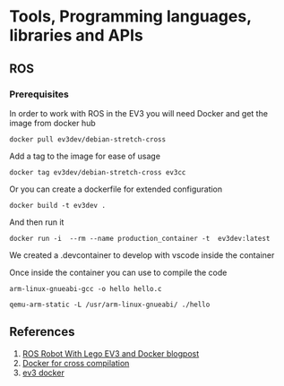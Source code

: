 # Tools, Programming languages, libraries and APIs

<!--
APIs y lenguajes de programación: Identificar las APIs o librerías disponibles para programar los
robots. Enumerar los lenguajes de programación compatibles con los robots.
-->

## ROS 
### Prerequisites
In order to work with ROS in the EV3 you will need Docker and get the image from docker hub

```
docker pull ev3dev/debian-stretch-cross
```

Add a tag to the image for ease of usage

```
docker tag ev3dev/debian-stretch-cross ev3cc
```

Or you can create a dockerfile for extended configuration

```
docker build -t ev3dev .
```
And then run it
```
docker run -i  --rm --name production_container -t  ev3dev:latest  
```

We created a .devcontainer to develop with vscode inside the container

Once inside the container you can use to compile the code
```
arm-linux-gnueabi-gcc -o hello hello.c
```

```
qemu-arm-static -L /usr/arm-linux-gnueabi/ ./hello
```


## References

1. [ROS Robot With Lego EV3 and Docker blogpost](https://www.instructables.com/ROS-Robot-With-Lego-EV3-and-Docker/)
2. [Docker for cross compilation ](https://www.ev3dev.org/docs/tutorials/using-docker-to-cross-compile/)
3. [ev3 docker](https://hub.docker.com/u/ev3dev)